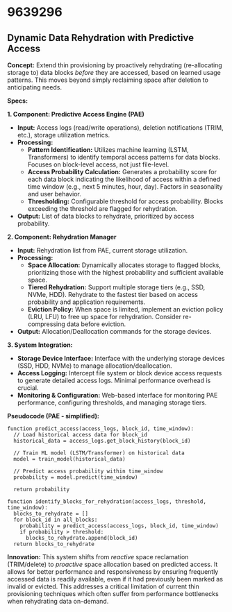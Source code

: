 # 9639296

## Dynamic Data Rehydration with Predictive Access

**Concept:** Extend thin provisioning by proactively rehydrating (re-allocating storage to) data blocks *before* they are accessed, based on learned usage patterns. This moves beyond simply reclaiming space after deletion to anticipating needs.

**Specs:**

**1. Component: Predictive Access Engine (PAE)**

*   **Input:** Access logs (read/write operations), deletion notifications (TRIM, etc.), storage utilization metrics.
*   **Processing:**
    *   **Pattern Identification:** Utilizes machine learning (LSTM, Transformers) to identify temporal access patterns for data blocks.  Focuses on block-level access, not just file-level.
    *   **Access Probability Calculation:** Generates a probability score for each data block indicating the likelihood of access within a defined time window (e.g., next 5 minutes, hour, day). Factors in seasonality and user behavior.
    *   **Thresholding:**  Configurable threshold for access probability. Blocks exceeding the threshold are flagged for rehydration.
*   **Output:**  List of data blocks to rehydrate, prioritized by access probability.

**2. Component: Rehydration Manager**

*   **Input:**  Rehydration list from PAE, current storage utilization.
*   **Processing:**
    *   **Space Allocation:** Dynamically allocates storage to flagged blocks, prioritizing those with the highest probability and sufficient available space.
    *   **Tiered Rehydration:**  Support multiple storage tiers (e.g., SSD, NVMe, HDD). Rehydrate to the fastest tier based on access probability and application requirements.
    *   **Eviction Policy:**  When space is limited, implement an eviction policy (LRU, LFU) to free up space for rehydration. Consider re-compressing data before eviction.
*   **Output:**  Allocation/Deallocation commands for the storage devices.

**3. System Integration:**

*   **Storage Device Interface:**  Interface with the underlying storage devices (SSD, HDD, NVMe) to manage allocation/deallocation.
*   **Access Logging:**  Intercept file system or block device access requests to generate detailed access logs.  Minimal performance overhead is crucial.
*   **Monitoring & Configuration:**  Web-based interface for monitoring PAE performance, configuring thresholds, and managing storage tiers.

**Pseudocode (PAE - simplified):**

```
function predict_access(access_logs, block_id, time_window):
  // Load historical access data for block_id
  historical_data = access_logs.get_block_history(block_id)

  // Train ML model (LSTM/Transformer) on historical data
  model = train_model(historical_data)

  // Predict access probability within time_window
  probability = model.predict(time_window)

  return probability

function identify_blocks_for_rehydration(access_logs, threshold, time_window):
  blocks_to_rehydrate = []
  for block_id in all_blocks:
    probability = predict_access(access_logs, block_id, time_window)
    if probability > threshold:
      blocks_to_rehydrate.append(block_id)
  return blocks_to_rehydrate
```

**Innovation:** This system shifts from *reactive* space reclamation (TRIM/delete) to *proactive* space allocation based on predicted access. It allows for better performance and responsiveness by ensuring frequently accessed data is readily available, even if it had previously been marked as invalid or evicted. This addresses a critical limitation of current thin provisioning techniques which often suffer from performance bottlenecks when rehydrating data on-demand.
